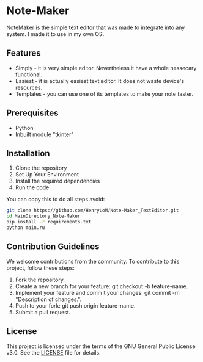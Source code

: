 # Note-Maker

NoteMaker is the simple text editor that was made to integrate into any system. I made it to use in my own OS.

## Features

- Simply - it is very simple editor. Nevertheless it have a whole nessecary functional.
- Easiest - it is actually easiest text editor. It does not waste device's resources.
- Templates - you can use one of its templates to make your note faster.

## Prerequisites

- Python
- Inbuilt module "tkinter"

## Installation

1. Clone the repository
2. Set Up Your Environment
3. Install the required dependencies
4. Run the code

You can copy this to do all steps avoid:

```bash
git clone https://github.com/HenryLoM/Note-Maker_TextEditor.git
cd MainDirectory_Note-Maker
pip install -r requirements.txt
python main.ru
```

## Contribution Guidelines

We welcome contributions from the community. To contribute to this project, follow these steps:

1. Fork the repository.
2. Create a new branch for your feature: git checkout -b feature-name.
3. Implement your feature and commit your changes: git commit -m "Description of changes.".
4. Push to your fork: git push origin feature-name.
5. Submit a pull request.

## License

This project is licensed under the terms of the GNU General Public License v3.0. See the [LICENSE](LICENSE) file for details.
